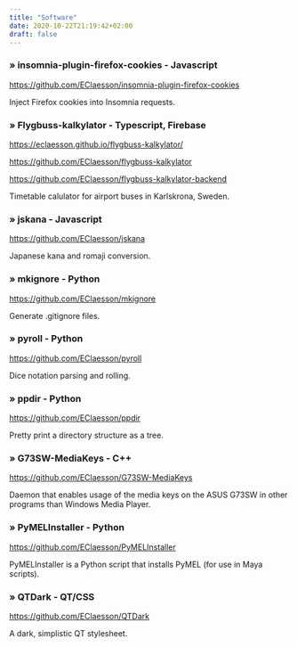 ```yaml
---
title: "Software"
date: 2020-10-22T21:19:42+02:00
draft: false
---
```


### &raquo; insomnia-plugin-firefox-cookies - Javascript

https://github.com/EClaesson/insomnia-plugin-firefox-cookies

Inject Firefox cookies into Insomnia requests.

### &raquo; Flygbuss-kalkylator - Typescript, Firebase
https://eclaesson.github.io/flygbuss-kalkylator/

https://github.com/EClaesson/flygbuss-kalkylator

https://github.com/EClaesson/flygbuss-kalkylator-backend

Timetable calulator for airport buses in Karlskrona, Sweden.

### &raquo; jskana - Javascript
https://github.com/EClaesson/jskana

Japanese kana and romaji conversion.

### &raquo; mkignore - Python
https://github.com/EClaesson/mkignore

Generate .gitignore files.

### &raquo; pyroll - Python
https://github.com/EClaesson/pyroll

Dice notation parsing and rolling.

### &raquo; ppdir - Python
https://github.com/EClaesson/ppdir

Pretty print a directory structure as a tree.

### &raquo; G73SW-MediaKeys - C++
https://github.com/EClaesson/G73SW-MediaKeys

Daemon that enables usage of the media keys on the ASUS G73SW in other programs than Windows Media Player.

### &raquo; PyMELInstaller - Python
https://github.com/EClaesson/PyMELInstaller

PyMELInstaller is a Python script that installs PyMEL (for use in Maya scripts). 

### &raquo; QTDark - QT/CSS
https://github.com/EClaesson/QTDark

A dark, simplistic QT stylesheet. 